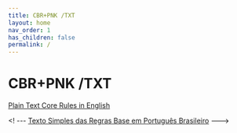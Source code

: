 ```yaml
---
title: CBR+PNK /TXT
layout: home
nav_order: 1
has_children: false
permalink: /
---
```


# CBR+PNK /TXT

[Plain Text Core Rules in English](/docs/en/index.md)

<! --- [Texto Simples das Regras Base em Português Brasileiro](/docs/ptbr/ptbr-index.md) --->